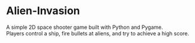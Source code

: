 # Alien-Invasion

A simple 2D space shooter game built with Python and Pygame.  
Players control a ship, fire bullets at aliens, and try to achieve a high score.


